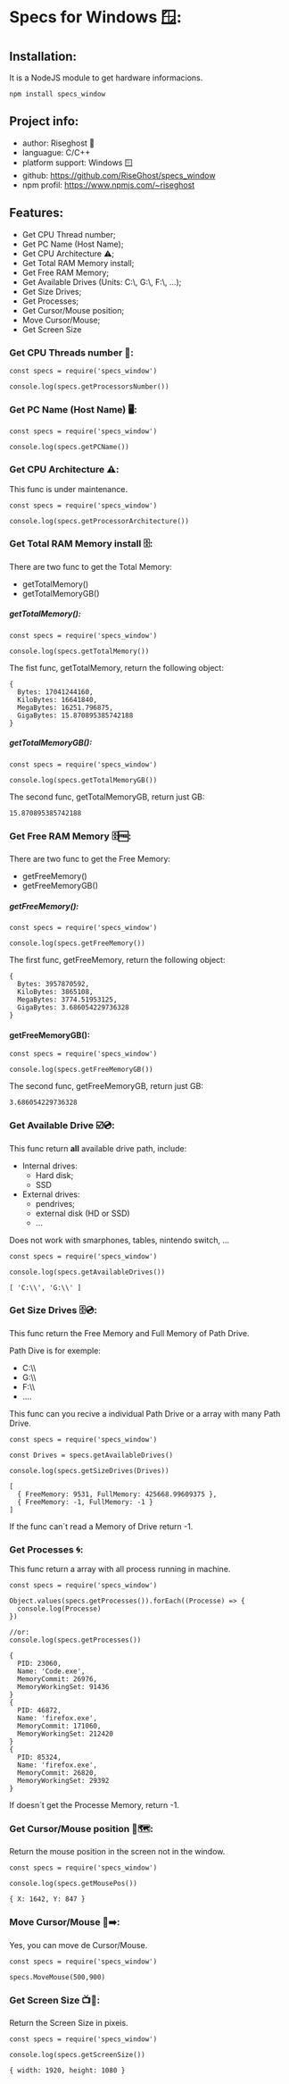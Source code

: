 # Specs for Windows 🪟:
## Installation:

It is a NodeJS module to get hardware informacions.

````
npm install specs_window
````

## Project info:
- author: Riseghost     👻
- languague:            C/C++
- platform support:     Windows 🪟
- github:               https://github.com/RiseGhost/specs_window
- npm profil:           https://www.npmjs.com/~riseghost

## Features:
- Get CPU Thread number;
- Get PC Name (Host Name);
- Get CPU Architecture ⚠️;
- Get Total RAM Memory install;
- Get Free RAM Memory;
- Get Available Drives (Units: C:\\, G:\\, F:\\, ...);
- Get Size Drives;
- Get Processes;
- Get Cursor/Mouse position;
- Move Cursor/Mouse;
- Get Screen Size


### Get CPU Threads number 🧠:

````JS
const specs = require('specs_window')

console.log(specs.getProcessorsNumber())
````

### Get PC Name (Host Name) 🖥️:

````JS
const specs = require('specs_window')

console.log(specs.getPCName())
````

### Get CPU Architecture ⚠️:
This func is under maintenance.
````JS
const specs = require('specs_window')

console.log(specs.getProcessorArchitecture())
````

### Get Total RAM Memory install 🗄️:

There are two func to get the Total Memory:
- getTotalMemory()
- getTotalMemoryGB()

##### getTotalMemory():

````JS
const specs = require('specs_window')

console.log(specs.getTotalMemory())
````

The fist func, getTotalMemory, return the following object:
````JS
{
  Bytes: 17041244160,
  KiloBytes: 16641840,
  MegaBytes: 16251.796875,
  GigaBytes: 15.870895385742188
}
````
##### getTotalMemoryGB():

````JS
const specs = require('specs_window')

console.log(specs.getTotalMemoryGB())
````

The second func, getTotalMemoryGB, return just GB:

````JS
15.870895385742188
````
### Get Free RAM Memory 🗄️🆓:

There are two func to get the Free Memory:
- getFreeMemory()
- getFreeMemoryGB()

##### getFreeMemory():

````JS
const specs = require('specs_window')

console.log(specs.getFreeMemory())
````

The first func, getFreeMemory, return the following object:

````JS
{
  Bytes: 3957870592,
  KiloBytes: 3865108,
  MegaBytes: 3774.51953125,
  GigaBytes: 3.686054229736328
}
````

#### getFreeMemoryGB():

````JS
const specs = require('specs_window')

console.log(specs.getFreeMemoryGB())
````

The second func, getFreeMemoryGB, return just GB:

````JS
3.686054229736328
````

### Get Available Drive ☑️💿:

This func return __all__ available drive path, include:
- Internal drives:
  - Hard disk;
  - SSD
- External drives:
  - pendrives;
  - external disk (HD or SSD)
  - ...

Does not work with smarphones, tables, nintendo switch, ... 

````JS
const specs = require('specs_window')

console.log(specs.getAvailableDrives())
````

````JS
[ 'C:\\', 'G:\\' ]
````

### Get Size Drives 🗄️💿:

This func return the Free Memory and Full Memory of Path Drive.

Path Dive is for exemple:
- C:\\\\
- G:\\\\
- F:\\\\
- ....

This func can you recive a individual Path Drive or a array with many Path Drive.

````JS
const specs = require('specs_window')

const Drives = specs.getAvailableDrives()

console.log(specs.getSizeDrives(Drives))
````

````JS
[
  { FreeMemory: 9531, FullMemory: 425668.99609375 },
  { FreeMemory: -1, FullMemory: -1 }
]
````

If the func can´t read a Memory of Drive return -1.

### Get Processes 🌀:

This func return a array with all process running in machine.

````JS
const specs = require('specs_window')

Object.values(specs.getProcesses()).forEach((Processe) => {
  console.log(Processe)
})

//or:
console.log(specs.getProcesses())
````

````JS
{
  PID: 23060,
  Name: 'Code.exe',
  MemoryCommit: 26976,
  MemoryWorkingSet: 91436
}
{
  PID: 46872,
  Name: 'firefox.exe',
  MemoryCommit: 171060,
  MemoryWorkingSet: 212420
}
{
  PID: 85324,
  Name: 'firefox.exe',
  MemoryCommit: 26820,
  MemoryWorkingSet: 29392
}
````

If doesn´t get the Processe Memory, return -1.

### Get Cursor/Mouse position 🐁🗺️:

Return the mouse position in the screen not in the window.

````JS
const specs = require('specs_window')

console.log(specs.getMousePos())
````

````JS
{ X: 1642, Y: 847 }
````

### Move Cursor/Mouse 🐁➡️:

Yes, you can move de Cursor/Mouse.

````JS
const specs = require('specs_window')

specs.MoveMouse(500,900)
````

### Get Screen Size 📺📐:

Return the Screen Size in pixeis.

````JS
const specs = require('specs_window')

console.log(specs.getScreenSize())
````

````JS
{ width: 1920, height: 1080 }
````
